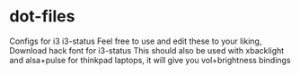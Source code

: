 # dot-files
Configs for i3 i3-status
Feel free to use and edit these to your liking, 
Download hack font for i3-status 
This should also be used with xbacklight and alsa+pulse for thinkpad laptops, it will give you vol+brightness bindings
